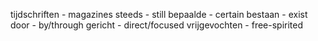 tijdschriften - magazines
steeds - still 
bepaalde - certain
bestaan - exist
door - by/through
gericht - direct/focused
vrijgevochten - free-spirited
